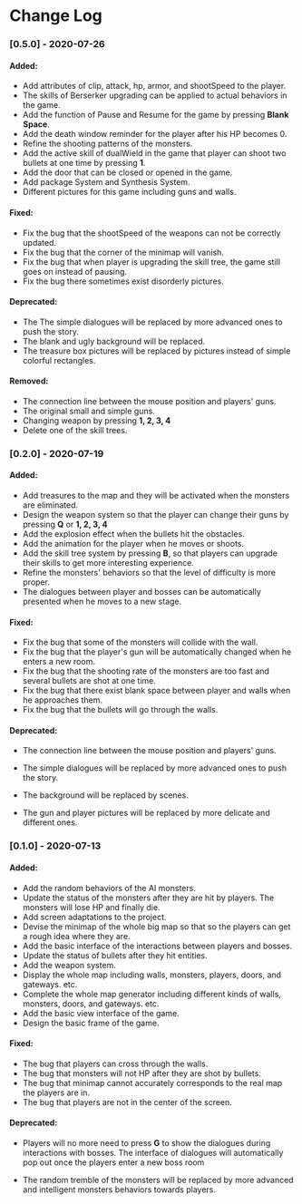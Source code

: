# Change Log

### [0.5.0] - 2020-07-26

#### Added:

* Add attributes of clip, attack, hp, armor, and shootSpeed to the player.
* The skills of Berserker upgrading can be applied to actual behaviors in the game.
* Add the function of Pause and Resume for the game by pressing **Blank Space**.
* Add the death window reminder for the player after his HP becomes 0.
* Refine the shooting patterns of the monsters.
* Add the active skill of dualWield in the game that player can shoot two bullets at one time by pressing **1**.
* Add the door that can be closed or opened in the game.
* Add package System and Synthesis System.
* Different pictures for this game including guns and walls.

#### Fixed:

* Fix the bug that the shootSpeed of the weapons can not be correctly updated.
* Fix the bug that the corner of the minimap will vanish.
* Fix the bug that when player is upgrading the skill tree, the game still goes on instead of pausing.
* Fix the bug there sometimes exist disorderly pictures.

#### Deprecated:

* The The simple dialogues will be replaced by more advanced ones to push the story.
* The blank and ugly background will be replaced.
* The treasure box pictures will be replaced by pictures instead of simple colorful rectangles.

#### Removed: 

* The connection line between the mouse position and players' guns.
* The original small and simple guns.
* Changing weapon by pressing **1, 2, 3, 4**
* Delete one of the skill trees.


### [0.2.0] - 2020-07-19

#### Added:

* Add treasures to the map and they will be activated when the monsters are eliminated.
* Design the weapon system so that the player can change their guns by pressing **Q** or **1, 2, 3, 4**
* Add the explosion effect when the bullets hit the obstacles.
* Add the animation for the player when he moves or shoots.
* Add the skill tree system by pressing **B**, so that players can upgrade their skills to get more interesting experience.
* Refine the monsters' behaviors so that the level of difficulty is more proper.
* The dialogues between player and bosses can be automatically presented when he moves to a new stage.

#### Fixed:

* Fix the bug that some of the monsters will collide with the wall.
* Fix the bug that the player's gun will be automatically changed when he enters a new room.
* Fix the bug that the shooting rate of the monsters are too fast and several bullets are shot at one time.
* Fix the bug that there exist blank space between player and walls when he approaches them.
* Fix the bug that the bullets will go through the walls.

#### Deprecated:

* The connection line between the mouse position and players' guns.

* The simple dialogues will be replaced by more advanced ones to push the story.

* The background will be replaced by scenes.

* The gun and player pictures will be replaced by more delicate and different ones.

  

### [0.1.0] - 2020-07-13

#### Added:

* Add the random behaviors of the AI monsters. 
* Update the status of the monsters after they are hit by players. The monsters will lose HP and finally die.
* Add screen adaptations to the project.
* Devise the minimap of the whole big map so that so the players can get a rough idea where they are.
* Add the basic interface of the interactions between players and bosses.
* Update the status of bullets after they hit entities.
* Add the weapon system.
* Display the whole map including walls, monsters, players, doors, and gateways. etc.
* Complete the whole map generator including different kinds of walls, monsters, doors, and gateways. etc.
* Add the basic view interface of the game.
* Design the basic frame of the game.

#### Fixed:

* The bug that players can cross through the walls.
* The bug that monsters will not HP after they are shot by bullets.
* The bug that minimap cannot accurately corresponds to the real map the players are in.
* The bug that players are not in the center of the screen.

#### Deprecated:

* Players will no more need to press **G** to show the dialogues during interactions with bosses. The interface of dialogues will automatically pop out once the players enter a new boss room

* The random tremble of the monsters will be replaced by more advanced and intelligent monsters behaviors towards players.






